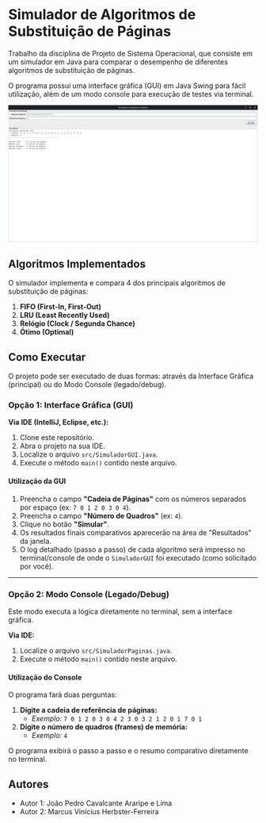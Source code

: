 # Simulador de Algoritmos de Substituição de Páginas

Trabalho da disciplina de Projeto de Sistema Operacional, que consiste em um simulador em Java para comparar o desempenho de diferentes algoritmos de substituição de páginas.

O programa possui uma interface gráfica (GUI) em Java Swing para fácil utilização, além de um modo console para execução de testes via terminal.

![Screenshot da GUI do Simulador](img.png)

## Algoritmos Implementados

O simulador implementa e compara 4 dos principais algoritmos de substituição de páginas:

1.  **FIFO (First-In, First-Out)**
2.  **LRU (Least Recently Used)**
3.  **Relógio (Clock / Segunda Chance)**
4.  **Ótimo (Optimal)**

## Como Executar

O projeto pode ser executado de duas formas: através da Interface Gráfica (principal) ou do Modo Console (legado/debug).

### Opção 1: Interface Gráfica (GUI)

**Via IDE (IntelliJ, Eclipse, etc.):**
1.  Clone este repositório.
2.  Abra o projeto na sua IDE.
3.  Localize o arquivo `src/SimuladorGUI.java`.
4.  Execute o método `main()` contido neste arquivo.

#### Utilização da GUI

1.  Preencha o campo **"Cadeia de Páginas"** com os números separados por espaço (ex: `7 0 1 2 0 3 0 4`).
2.  Preencha o campo **"Número de Quadros"** (ex: `4`).
3.  Clique no botão **"Simular"**.
4.  Os resultados finais comparativos aparecerão na área de "Resultados" da janela.
5.  O log detalhado (passo a passo) de cada algoritmo será impresso no terminal/console de onde o `SimuladorGUI` foi executado (como solicitado por você).

---

### Opção 2: Modo Console (Legado/Debug)

Este modo executa a lógica diretamente no terminal, sem a interface gráfica.

**Via IDE:**
1.  Localize o arquivo `src/SimuladorPaginas.java`.
2.  Execute o método `main()` contido neste arquivo.

#### Utilização do Console

O programa fará duas perguntas:

1.  **Digite a cadeia de referência de páginas:**
    * *Exemplo:* `7 0 1 2 0 3 0 4 2 3 0 3 2 1 2 0 1 7 0 1`
2.  **Digite o número de quadros (frames) de memória:**
    * *Exemplo:* `4`

O programa exibirá o passo a passo e o resumo comparativo diretamente no terminal.

## Autores

* Autor 1: João Pedro Cavalcante Araripe e Lima
* Autor 2: Marcus Vinícius Herbster-Ferreira
